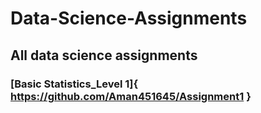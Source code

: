 # Data-Science-Assignments
## All data science assignments 
### [Basic Statistics_Level 1]{ https://github.com/Aman451645/Assignment1 }
